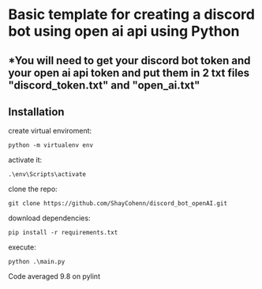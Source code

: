 # Basic template for creating a discord bot using open ai api using Python

## *You will need to get your discord bot token and your open ai api token and put them in 2 txt files "discord_token.txt" and "open_ai.txt"

## Installation
create virtual enviroment:
```
python -m virtualenv env
```
activate it:
```
.\env\Scripts\activate
```

clone the repo:
```
git clone https://github.com/ShayCohenn/discord_bot_openAI.git
```

download dependencies:
```
pip install -r requirements.txt
```
execute:
```
python .\main.py
```


Code averaged 9.8 on pylint 
